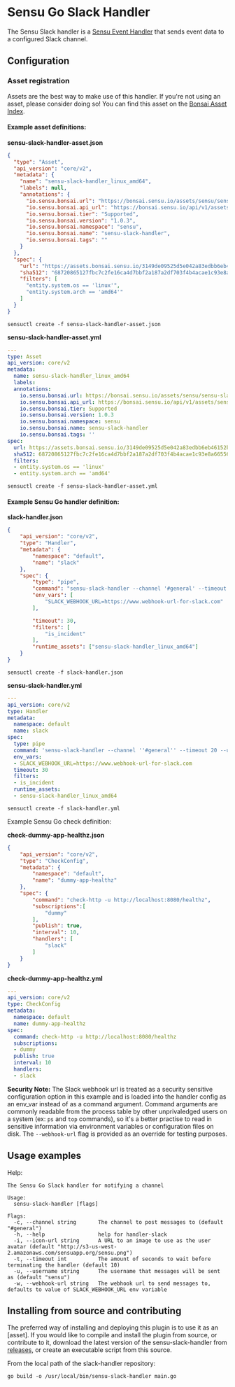 # Sensu Go Slack Handler

The Sensu Slack handler is a [Sensu Event Handler][1] that sends event data to
a configured Slack channel.

## Configuration

### Asset registration

Assets are the best way to make use of this handler. If you're not using an asset, please consider doing so! You can find this asset on the [Bonsai Asset Index](https://bonsai.sensu.io/assets/sensu/sensu-slack-handler).

#### Example asset definitions:

**sensu-slack-handler-asset.json**

```json
{
  "type": "Asset",
  "api_version": "core/v2",
  "metadata": {
    "name": "sensu-slack-handler_linux_amd64",
    "labels": null,
    "annotations": {
      "io.sensu.bonsai.url": "https://bonsai.sensu.io/assets/sensu/sensu-slack-handler",
      "io.sensu.bonsai.api_url": "https://bonsai.sensu.io/api/v1/assets/sensu/sensu-slack-handler",
      "io.sensu.bonsai.tier": "Supported",
      "io.sensu.bonsai.version": "1.0.3",
      "io.sensu.bonsai.namespace": "sensu",
      "io.sensu.bonsai.name": "sensu-slack-handler",
      "io.sensu.bonsai.tags": ""
    }
  },
  "spec": {
    "url": "https://assets.bonsai.sensu.io/3149de09525d5e042a83edbb6eb46152b02b5a65/sensu-slack-handler_1.0.3_linux_amd64.tar.gz",
    "sha512": "68720865127fbc7c2fe16ca4d7bbf2a187a2df703f4b4acae1c93e8a66556e9079e1270521999b5871473e6c851f51b34097c54fdb8d18eedb7064df9019adc8",
    "filters": [
      "entity.system.os == 'linux'",
      "entity.system.arch == 'amd64'"
    ]
  }
}
```

`sensuctl create -f sensu-slack-handler-asset.json`

**sensu-slack-handler-asset.yml**

```yaml
---
type: Asset
api_version: core/v2
metadata:
  name: sensu-slack-handler_linux_amd64
  labels: 
  annotations:
    io.sensu.bonsai.url: https://bonsai.sensu.io/assets/sensu/sensu-slack-handler
    io.sensu.bonsai.api_url: https://bonsai.sensu.io/api/v1/assets/sensu/sensu-slack-handler
    io.sensu.bonsai.tier: Supported
    io.sensu.bonsai.version: 1.0.3
    io.sensu.bonsai.namespace: sensu
    io.sensu.bonsai.name: sensu-slack-handler
    io.sensu.bonsai.tags: ''
spec:
  url: https://assets.bonsai.sensu.io/3149de09525d5e042a83edbb6eb46152b02b5a65/sensu-slack-handler_1.0.3_linux_amd64.tar.gz
  sha512: 68720865127fbc7c2fe16ca4d7bbf2a187a2df703f4b4acae1c93e8a66556e9079e1270521999b5871473e6c851f51b34097c54fdb8d18eedb7064df9019adc8
  filters:
  - entity.system.os == 'linux'
  - entity.system.arch == 'amd64'
```

`sensuctl create -f sensu-slack-handler-asset.yml`

#### Example Sensu Go handler definition:

**slack-handler.json**

```json
{
    "api_version": "core/v2",
    "type": "Handler",
    "metadata": {
        "namespace": "default",
        "name": "slack"
    },
    "spec": {
        "type": "pipe",
        "command": "sensu-slack-handler --channel '#general' --timeout 20 --username 'sensu' ",
        "env_vars": [
            "SLACK_WEBHOOK_URL=https://www.webhook-url-for-slack.com"
        ],

        "timeout": 30,
        "filters": [
            "is_incident"
        ],
        "runtime_assets": ["sensu-slack-handler_linux_amd64"]
    }
}
```

`sensuctl create -f slack-handler.json`

**sensu-slack-handler.yml**

```yaml
---
api_version: core/v2
type: Handler
metadata:
  namespace: default
  name: slack
spec:
  type: pipe
  command: 'sensu-slack-handler --channel ''#general'' --timeout 20 --username ''sensu'' '
  env_vars:
  - SLACK_WEBHOOK_URL=https://www.webhook-url-for-slack.com
  timeout: 30
  filters:
  - is_incident
  runtime_assets:
  - sensu-slack-handler_linux_amd64
```

`sensuctl create -f slack-handler.yml`

Example Sensu Go check definition:

**check-dummy-app-healthz.json**

```json
{
    "api_version": "core/v2",
    "type": "CheckConfig",
    "metadata": {
        "namespace": "default",
        "name": "dummy-app-healthz"
    },
    "spec": {
        "command": "check-http -u http://localhost:8080/healthz",
        "subscriptions":[
            "dummy"
        ],
        "publish": true,
        "interval": 10,
        "handlers": [
            "slack"
        ]
    }
}
```

**check-dummy-app-healthz.yml**

```yaml
---
api_version: core/v2
type: CheckConfig
metadata:
  namespace: default
  name: dummy-app-healthz
spec:
  command: check-http -u http://localhost:8080/healthz
  subscriptions:
  - dummy
  publish: true
  interval: 10
  handlers:
  - slack
```

**Security Note:** The Slack webhook url is treated as a security sensitive configuration option in this example and is loaded into the handler config as an env_var instead of as a command argument. Command arguments are commonly readable from the process table by other unprivaledged users on a system (ex: `ps` and `top` commands), so it's a better practise to read in sensitive information via environment variables or configuration files on disk. The `--webhook-url` flag is provided as an override for testing purposes.

## Usage examples

Help:

```
The Sensu Go Slack handler for notifying a channel

Usage:
  sensu-slack-handler [flags]

Flags:
  -c, --channel string       The channel to post messages to (default "#general")
  -h, --help                 help for handler-slack
  -i, --icon-url string      A URL to an image to use as the user avatar (default "http://s3-us-west-2.amazonaws.com/sensuapp.org/sensu.png")
  -t, --timeout int          The amount of seconds to wait before terminating the handler (default 10)
  -u, --username string      The username that messages will be sent as (default "sensu")
  -w, --webhook-url string   The webhook url to send messages to, defaults to value of SLACK_WEBHOOK_URL env variable
```

## Installing from source and contributing

The preferred way of installing and deploying this plugin is to use it as an [asset]. If you would like to compile and install the plugin from source, or contribute to it, download the latest version of the sensu-slack-handler from [releases][2],
or create an executable script from this source.

From the local path of the slack-handler repository:
```
go build -o /usr/local/bin/sensu-slack-handler main.go
```

[1]: https://docs.sensu.io/sensu-go/5.0/reference/handlers/#how-do-sensu-handlers-work
[2]: https://github.com/sensu/sensu-slack-handler/releases
